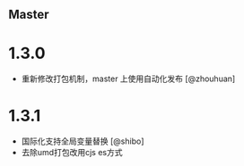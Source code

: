 <!--

// Please add your own contribution below inside the Master section, no need to
// set a version number, that happens during a deploy. Thanks!
//
// These docs are aimed at users rather than danger developers, so please limit technical
// terminology in here.

// Note: if this is your first PR, you'll need to add your URL to the footnotes
//       see the bottom of this file. The list there is sorted, try to follow that.

-->

## Master

<!-- Your comment below this -->

# 1.3.0

- 重新修改打包机制，master 上使用自动化发布 [@zhouhuan]

# 1.3.1

- 国际化支持全局变量替换 [@shibo]
- 去除umd打包改用cjs es方式
